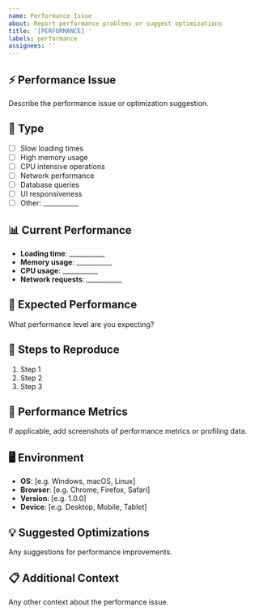 ```yaml
---
name: Performance Issue
about: Report performance problems or suggest optimizations
title: '[PERFORMANCE] '
labels: performance
assignees: ''
---
```


## ⚡ Performance Issue
Describe the performance issue or optimization suggestion.

## 🎯 Type
- [ ] Slow loading times
- [ ] High memory usage
- [ ] CPU intensive operations
- [ ] Network performance
- [ ] Database queries
- [ ] UI responsiveness
- [ ] Other: ___________

## 📊 Current Performance
- **Loading time**: ___________
- **Memory usage**: ___________
- **CPU usage**: ___________
- **Network requests**: ___________

## 🎯 Expected Performance
What performance level are you expecting?

## 🔄 Steps to Reproduce
1. Step 1
2. Step 2
3. Step 3

## 📸 Performance Metrics
If applicable, add screenshots of performance metrics or profiling data.

## 🖥️ Environment
- **OS**: [e.g. Windows, macOS, Linux]
- **Browser**: [e.g. Chrome, Firefox, Safari]
- **Version**: [e.g. 1.0.0]
- **Device**: [e.g. Desktop, Mobile, Tablet]

## 💡 Suggested Optimizations
Any suggestions for performance improvements.

## 📋 Additional Context
Any other context about the performance issue.
